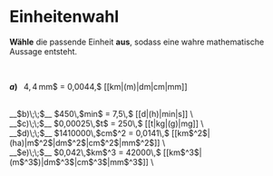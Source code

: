 <!--
version:  0.0.1

language: de

@style
input {
    text-align: center;
}

.flex-container {
    display: flex;
    flex-wrap: wrap;
    align-items: stretch;
    gap: 20px;
}

.flex-child {
    flex: 1;
    min-width: 350px;
    margin-right: 20px;
}

@media (max-width: 400px) {
    .flex-child {
        flex: 100%;
        margin-right: 0;
    }
}
@end

formula: \carry   \textcolor{red}{\scriptsize #1}
formula: \digit   \rlap{\carry{#1}}\phantom{#2}#2
formula: \permil  \text{‰}

import: https://raw.githubusercontent.com/LiaTemplates/Tikz-Jax/main/README.md

script: https://cdn.jsdelivr.net/gh/LiaTemplates/Tikz-Jax@main/dist/index.js


tags: Einheiten, Dezimalzahlen, Länge, Zeit, Masse, Fläche, Volumen, mittel, niedrig, Angeben

comment: Wähle die richtige Einheit aus.

author: Martin Lommatzsch

-->




# Einheitenwahl


**Wähle** die passende Einheit **aus**, sodass eine wahre mathematische Aussage entsteht.

<br>

<section class="flex-container">

<div class="flex-child">

__$a)\;\;$__ $4,4\,$mm$ = 0,0044\,$ [[km|(m)|dm|cm|mm]] \
<br>
</div>
<div class="flex-child">
__$b)\;\;$__ $450\,$min$ = 7,5\,$ [[d|(h)|min|s]] \
<br>
</div>
<div class="flex-child">
__$c)\;\;$__ $0,00025\,$t$ = 250\,$ [[t|kg|(g)|mg]] \
<br>
</div>
<div class="flex-child">
__$d)\;\;$__ $1410000\,$cm$^2 = 0,0141\,$ [[km$^2$|(ha)|m$^2$|dm$^2$|cm$^2$|mm$^2$]] \
<br>
</div>
<div class="flex-child">
__$e)\;\;$__ $0,042\,$km$^3 = 42000\,$ [[km$^3$|(m$^3$)|dm$^3$|cm$^3$|mm$^3$]] \
<br>

</div>


</section>

<br>
<br>
<br>
<br>
<br>